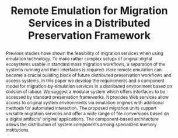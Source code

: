 ---
abstract: 'Previous studies have shown the feasibility of migration services when
  using emulation technology. To make rather complex setups of original digital ecosystems
  usable in standard mass migration workflows, a separation of the systems running
  and their interfaces is required. Here remote emulation can become a crucial building
  block of future distributed preservation workflows and access systems.

  In this paper we develop the requirements and a component model for migration-by-emulation
  services in a distributed environment based on division of labour. We suggest a
  modular system which offers interfaces to be accessed by standard preservation frameworks.
  It provides Web services allow access to original system environments via emulation
  engines with additional methods for automated interaction. The proposed migration
  units support versatile migration services and offer a wide range of file conversions
  based on a digital artifacts'' original applications. The component-based architecture
  allows the distribution of system components among specialized memory institutions.'
creators:
- von Suchodoletz, Dirk
- Valizada, Isgandar
- Rechert, Klaus
date: null
document_url: https://services.phaidra.univie.ac.at/api/object/o:294240/download
grand_parent: iPRES
institutions: []
keywords:
- singapore
- digital preservation
- emulation
- migration
- workflow
- automation
- original environments
- system design
landing_page_url: https://phaidra.univie.ac.at/o:294240
language: eng
layout: publication
license: CC BY-SA 3.0 AT
notes_url: null
parent: iPRES 2011
presentation_url: null
publication_type: paper
size: 1594693
source_name: iPRES
title: Remote Emulation for Migration Services in a Distributed Preservation Framework
year: 2011
---